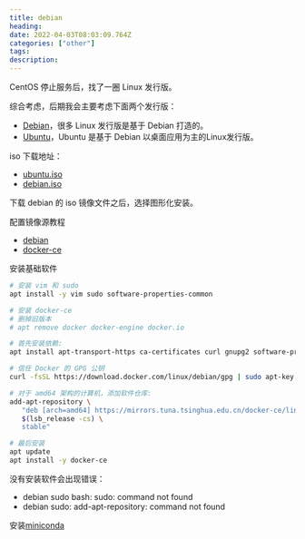 ```yaml
---
title: debian 
heading: 
date: 2022-04-03T08:03:09.764Z
categories: ["other"]
tags: 
description: 
---
```



CentOS 停止服务后，找了一圈 Linux 发行版。

综合考虑，后期我会主要考虑下面两个发行版： 
- [Debian](https://www.debian.org/releases/stable/amd64/ch03s04.zh-cn.html)，很多 Linux 发行版是基于 Debian 打造的。
- [Ubuntu](https://ubuntu.com/tutorials/install-ubuntu-server#2-requirements)，Ubuntu 是基于 Debian 以桌面应用为主的Linux发行版。

iso 下载地址：
- [ubuntu.iso](https://mirrors.tuna.tsinghua.edu.cn/ubuntu-releases/)
- [debian.iso](https://www.debian.org/distrib/index.zh-cn.html)


下载 debian 的 iso 镜像文件之后，选择图形化安装。


配置镜像源教程 
- [debian](https://mirrors.tuna.tsinghua.edu.cn/help/debian/)
- [docker-ce](https://mirrors.tuna.tsinghua.edu.cn/help/docker-ce/)




安装基础软件 
```bash
# 安装 vim 和 sudo 
apt install -y vim sudo software-properties-common

# 安装 docker-ce
# 删掉旧版本
# apt remove docker docker-engine docker.io

# 首先安装依赖:
apt install apt-transport-https ca-certificates curl gnupg2 software-properties-common

# 信任 Docker 的 GPG 公钥
curl -fsSL https://download.docker.com/linux/debian/gpg | sudo apt-key add -

# 对于 amd64 架构的计算机，添加软件仓库:
add-apt-repository \
   "deb [arch=amd64] https://mirrors.tuna.tsinghua.edu.cn/docker-ce/linux/debian \
   $(lsb_release -cs) \
   stable"

# 最后安装
apt update
apt install -y docker-ce
```

没有安装软件会出现错误：
- debian sudo bash: sudo: command not found
- debian sudo: add-apt-repository: command not found




安装[miniconda](https://gitee.com/smile365/blog/blob/master/miniconda.md)


